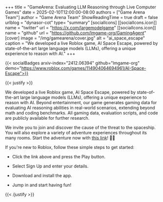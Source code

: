 +++
title = "GameArena: Evaluating LLM Reasoning through Live Computer Games"
date = 2025-02-10T12:00:00-08:00
authors = ["Game Arena Team"]
author = "Game Arena Team"
ShowReadingTime = true
draft = false
urlblog = "dynasor-cot"
type= "summary"
[socialIcons]
    [[socialIcons.icon]]
      name = "twitter"
      url = "https://x.com/largemodelgame"
    [[socialIcons.icon]]
      name = "github"
      url = "https://github.com/lmgame-org/GamingAgent"
[cover]
      image = "/img/gamearena/cover.jpg"
      alt = "ai_space_escape"
      caption = "We developed a live Roblox game, AI Space Escape, powered by state-of-the-art large language models (LLMs), offering a unique experience to reason with AI."
+++

{{< socialBadges arxiv-index="2412.06394" github="lmgame-org" demo="https://www.roblox.com/games/114904064694961/AI-Space-Escape">}}

{{< justify >}}

We developed a live Roblox game, AI Space Escape, powered by state-of-the-art large language models (LLMs), offering a unique experience to reason with AI. Beyond entertainment, our game generates gaming data for evaluating AI reasoning abilities in real-world scenarios, extending beyond math and coding benchmarks. All gaming data, evaluation scripts, and code are publicly available for further research.

We invite you to join and discover the cause of the threat to the spaceship. You will also explore a variety of adventure experiences throughout its many rooms. Start the adventure now with [this link](https://www.roblox.com/games/114904064694961/AI-Space-Escape)! 🚀🌌

If you're new to Roblox, follow these simple steps to get started:

- Click the link above and press the Play button.

- Select Sign Up and enter your details.

- Download and install the app.

- Jump in and start having fun!


{{< /justify >}}

